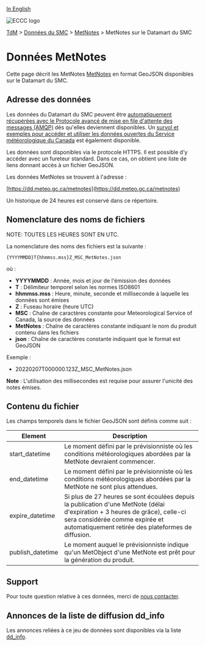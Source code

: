 [In English](readme_metnotes-datamart_en.md)

![ECCC logo](../../img_eccc-logo.png)

[TdM](../../readme_fr.md) > [Données du SMC](../readme_fr.md) > [MetNotes](readme_metnotes_fr.md) > MetNotes sur le Datamart du SMC

# Données MetNotes 

Cette page décrit les MetNotes [MetNotes](readme_metnotes_fr.md) en format GeoJSON disponibles sur le Datamart du SMC.

## Adresse des données 

Les données du Datamart du SMC peuvent être [automatiquement récupérées avec le Protocole avancé de mise en file d'attente des messages (AMQP)](../../msc-datamart/amqp_fr.md) dès qu'elles deviennent disponibles. Un [survol et exemples pour accéder et utiliser les données ouvertes du Service météorologique du Canada](../../usage/readme_fr.md) est également disponible.

Les données sont disponibles via le protocole HTTPS. Il est possible d’y accéder avec un fureteur standard. Dans ce cas, on obtient une liste de liens donnant accès à un fichier GeoJSON.

Les données MetNotes se trouvent à l'adresse :

[https://dd.meteo.gc.ca/metnotes](https://dd.meteo.gc.ca/metnotes)

Un historique de 24 heures est conservé dans ce répertoire.

## Nomenclature des noms de fichiers 

NOTE: TOUTES LES HEURES SONT EN UTC.

La nomenclature des noms des fichiers est la suivante :

`{YYYYMMDD}T{hhmmss.mss}Z_MSC_MetNotes.json`

où :

* __YYYYMMDD__ : Année, mois et jour de l'émission des données
* __T__ : Délimiteur temporel selon les normes ISO8601
* __hhmmss.mss__ : Heure, minute, seconde et milliseconde à laquelle les données sont émises
* __Z__ : Fuseau horaire (heure UTC)
* __MSC__ : Chaîne de caractères constante pour Meteorological Service of Canada, la source des données
* __MetNotes__ : Chaîne de caractères constante indiquant le nom du produit contenu dans les fichiers 
* __json__ : Chaîne de caractères constante indiquant que le format est GeoJSON

Exemple :

* 20220207T000000.123Z_MSC_MetNotes.json

__Note__ : L'utilisation des millisecondes est requise pour assurer l'unicité des notes émises.

## Contenu du fichier

Les champs temporels dans le fichier GeoJSON sont définis comme suit :

| Element   |   Description    |
|-----------|------------------|
|start_datetime |   Le moment défini par le prévisionniste où les conditions météorologiques abordées par la MetNote devraient commencer.|
|end_datetime |     Le moment défini par le prévisionniste où les conditions météorologiques abordées par la MetNote ne sont plus attendues.|
|expire_datetime |  Si plus de 27 heures se sont écoulées depuis la publication d'une MetNote (délai d'expiration + 3 heures de grâce), celle-ci sera considérée comme expirée et automatiquement retirée des plateformes de diffusion.|
|publish_datetime | Le moment auquel le prévisionniste indique qu'un MetObject d'une MetNote est prêt pour la génération du produit.|

## Support

Pour toute question relative à ces données, merci de [nous contacter](https://weather.gc.ca/mainmenu/contact_us_f.html).

## Annonces de la liste de diffusion dd_info 

Les annonces reliées à ce jeu de données sont disponibles via la liste [dd_info](https://comm.collab.science.gc.ca/mailman3/postorius/lists/dd_info/).
